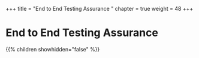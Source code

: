 +++
title = "End to End Testing Assurance  "
chapter = true
weight = 48
+++

# End to End Testing Assurance  

{{% children showhidden="false" %}}
